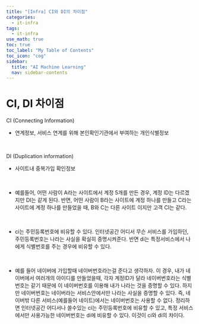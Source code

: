 ```yaml
---
title: "[Infra] CI와 DI의 차이점" 
categories:
  - it-infra
tags:
  - it-infra
use_math: true
toc: true
toc_label: "My Table of Contents"
toc_icon: "cog"
sidebar:
  title: "AI Machine Learning"
  nav: sidebar-contents
---
```


# CI, DI 차이점

CI (Connecting Information)  
- 연계정보, 서비스 연계를 위해 본인확인기관에서 부여하는 개인식별정보
<br />

DI (Duplication information)  
- 사이트내 중복가입 확인정보
<br />

 * 예를들어, 어떤 사람이 A라는 사이트에서 계정 5개를 만든 경우, 계정 ID는 다르겠지만 DI는 같게 된다. 
반면, 어떤 사람이 B라는 사이트에 계정 하나를 만들고 C라는 사이트에 계정 하나를 만들었을 때, 
B와 C는 다른 사이트 이지만 고객 CI는 같다. 
<br />

* ci는 주민등록번호에 비유할 수 있다. 인터넷공간 어디서 무슨 서비스를 가입하던, 주민등록번호는 
나라는 사실을 확실히 증명시켜준다. 반면 di는 특정서비스에서 나에게 식별번호를 주는 경우에 비유할 수 있다.
<br />

* 예를 들어 네이버에 가입할때 네이버번호라는걸 준다고 생각하자. 
이 경우, 내가 네이버에서 여러개의 아이디를 만들었을때, 각자 계정ID가 달라 
네이버번호라는 식별번호는 같기 때문에 이 네이버번호를 이용해 내가 나라는 것을 증명할 수 있다. 
하지만 네이버번호는 네이버라는 서비스안에서만 나라는 사실을 증명할 수 있다. 
즉, 네이버밖 다른 서비스(예를들어 네이트)에서는 네이버번호는 사용할 수 없다. 
정리하면 인터넷공간 어디서나 쓸수있는 ci는 주민등록번호에 비유할 수 있고, 
특정 서비스에서만 사용가능한 네이버번호는 di에 비유할 수 있다. 
이것이 ci와 di의 차이다.
